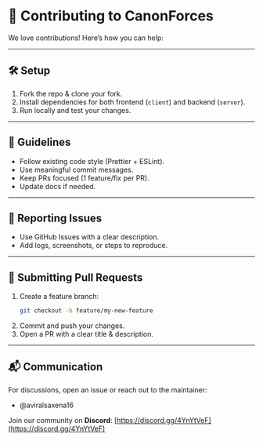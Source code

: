 # 🤝 Contributing to CanonForces

We love contributions! Here’s how you can help:

---

## 🛠 Setup
1. Fork the repo & clone your fork.  
2. Install dependencies for both frontend (`client`) and backend (`server`).  
3. Run locally and test your changes.  

---

## 📌 Guidelines
- Follow existing code style (Prettier + ESLint).  
- Use meaningful commit messages.  
- Keep PRs focused (1 feature/fix per PR).  
- Update docs if needed.  

---

## 🐛 Reporting Issues
- Use GitHub Issues with a clear description.  
- Add logs, screenshots, or steps to reproduce.  

---

## 🚀 Submitting Pull Requests
1. Create a feature branch:  
   ```bash
   git checkout -b feature/my-new-feature
   ```
2. Commit and push your changes.  
3. Open a PR with a clear title & description.  

---

## 📬 Communication
For discussions, open an issue or reach out to the maintainer:  
- @aviralsaxena16  

Join our community on **Discord**: [https://discord.gg/4YnYtVeF](https://discord.gg/4YnYtVeF)  
